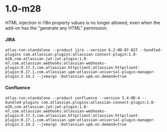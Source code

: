 # 1.0-m28
HTML injection in i18n property values is no longer allowed, even when the add-on has the "generate any HTML" permission.


#### JIRA
<pre><code data-lang="text">atlas-run-standalone --product jira --version 6.2-OD-07-027 --bundled-plugins com.atlassian.plugins:atlassian-connect-plugin:1.0-m28,com.atlassian.jwt:jwt-plugin:1.0-m7,com.atlassian.webhooks:atlassian-webhooks-plugin:0.17.3,com.atlassian.httpclient:atlassian-httpclient-plugin:0.17.1,com.atlassian.upm:atlassian-universal-plugin-manager-plugin:2.14.2 --jvmargs -Datlassian.upm.on.demand=true</code></pre>

#### Confluence
<pre><code data-lang="text">atlas-run-standalone --product confluence --version 5.4-OD-4 --bundled-plugins com.atlassian.plugins:atlassian-connect-plugin:1.0-m28,com.atlassian.jwt:jwt-plugin:1.0-m7,com.atlassian.webhooks:atlassian-webhooks-plugin:0.17.3,com.atlassian.httpclient:atlassian-httpclient-plugin:0.17.1,com.atlassian.upm:atlassian-universal-plugin-manager-plugin:2.14.2 --jvmargs -Datlassian.upm.on.demand=true</code></pre>
